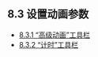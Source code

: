 ## 8.3  设置动画参数

- [8.3.1  “高级动画”工具栏](chapter8/chapter8-3-1.md)
- [8.3.2  “计时”工具栏](chapter8/chapter8-3-2.md)

